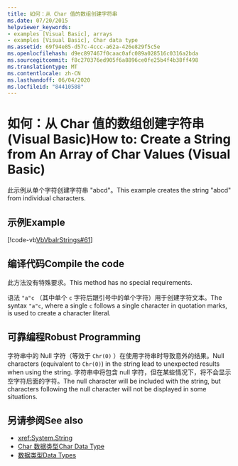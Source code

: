 ```yaml
---
title: 如何：从 Char 值的数组创建字符串
ms.date: 07/20/2015
helpviewer_keywords:
- examples [Visual Basic], arrays
- examples [Visual Basic], Char data type
ms.assetid: 69f94e85-d57c-4ccc-a62a-426e829f5c5e
ms.openlocfilehash: d9ec897467f0caac0afc089a028516c0316a2bda
ms.sourcegitcommit: f8c270376ed905f6a8896ce0fe25b4f4b38ff498
ms.translationtype: MT
ms.contentlocale: zh-CN
ms.lasthandoff: 06/04/2020
ms.locfileid: "84410588"
---
```

# <a name="how-to-create-a-string-from-an-array-of-char-values-visual-basic"></a><span data-ttu-id="5e4d3-102">如何：从 Char 值的数组创建字符串 (Visual Basic)</span><span class="sxs-lookup"><span data-stu-id="5e4d3-102">How to: Create a String from An Array of Char Values (Visual Basic)</span></span>
<span data-ttu-id="5e4d3-103">此示例从单个字符创建字符串 "abcd"。</span><span class="sxs-lookup"><span data-stu-id="5e4d3-103">This example creates the string "abcd" from individual characters.</span></span>  
  
## <a name="example"></a><span data-ttu-id="5e4d3-104">示例</span><span class="sxs-lookup"><span data-stu-id="5e4d3-104">Example</span></span>  
 [!code-vb[VbVbalrStrings#61](~/samples/snippets/visualbasic/VS_Snippets_VBCSharp/VbVbalrStrings/VB/Class2.vb#61)]  
  
## <a name="compile-the-code"></a><span data-ttu-id="5e4d3-105">编译代码</span><span class="sxs-lookup"><span data-stu-id="5e4d3-105">Compile the code</span></span>  
 <span data-ttu-id="5e4d3-106">此方法没有特殊要求。</span><span class="sxs-lookup"><span data-stu-id="5e4d3-106">This method has no special requirements.</span></span>  
  
 <span data-ttu-id="5e4d3-107">语法 `"a"c` （其中单个 `c` 字符后跟引号中的单个字符）用于创建字符文本。</span><span class="sxs-lookup"><span data-stu-id="5e4d3-107">The syntax `"a"c`, where a single `c` follows a single character in quotation marks, is used to create a character literal.</span></span>  
  
## <a name="robust-programming"></a><span data-ttu-id="5e4d3-108">可靠编程</span><span class="sxs-lookup"><span data-stu-id="5e4d3-108">Robust Programming</span></span>  
 <span data-ttu-id="5e4d3-109">字符串中的 Null 字符（等效于 `Chr(0)` ）在使用字符串时导致意外的结果。</span><span class="sxs-lookup"><span data-stu-id="5e4d3-109">Null characters (equivalent to `Chr(0)`) in the string lead to unexpected results when using the string.</span></span> <span data-ttu-id="5e4d3-110">字符串中将包含 null 字符，但在某些情况下，将不会显示空字符后面的字符。</span><span class="sxs-lookup"><span data-stu-id="5e4d3-110">The null character will be included with the string, but characters following the null character will not be displayed in some situations.</span></span>  
  
## <a name="see-also"></a><span data-ttu-id="5e4d3-111">另请参阅</span><span class="sxs-lookup"><span data-stu-id="5e4d3-111">See also</span></span>

- <xref:System.String>
- [<span data-ttu-id="5e4d3-112">Char 数据类型</span><span class="sxs-lookup"><span data-stu-id="5e4d3-112">Char Data Type</span></span>](../../../language-reference/data-types/char-data-type.md)
- [<span data-ttu-id="5e4d3-113">数据类型</span><span class="sxs-lookup"><span data-stu-id="5e4d3-113">Data Types</span></span>](../data-types/index.md)
